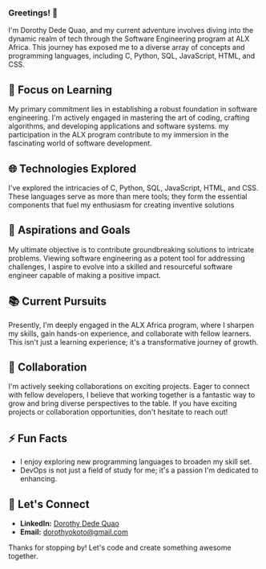 ### Greetings! 👋

I'm Dorothy Dede Quao, and my current adventure involves diving into the dynamic realm of tech through the Software Engineering program at ALX Africa. This journey has exposed me to a diverse array of concepts and programming languages, including C, Python, SQL, JavaScript, HTML, and CSS.

## 🚀 Focus on Learning

My primary commitment lies in establishing a robust foundation in software engineering. I'm actively engaged in mastering the art of coding, crafting algorithms, and developing applications and software systems. my participation in the ALX program contribute to my immersion in the fascinating world of software development.

## 🌐 Technologies Explored

I've explored the intricacies of C, Python, SQL, JavaScript, HTML, and CSS. These languages serve as more than mere tools; they form the essential components that fuel my enthusiasm for creating inventive solutions

## 🎯 Aspirations and Goals

My ultimate objective is to contribute groundbreaking solutions to intricate problems. Viewing software engineering as a potent tool for addressing challenges, I aspire to evolve into a skilled and resourceful software engineer capable of making a positive impact.

## 📚 Current Pursuits

Presently, I'm deeply engaged in the ALX Africa program, where I sharpen my skills, gain hands-on experience, and collaborate with fellow learners. This isn't just a learning experience; it's a transformative journey of growth.

## 👯 Collaboration

I'm actively seeking collaborations on exciting projects. Eager to connect with fellow developers, I believe that working together is a fantastic way to grow and bring diverse perspectives to the table. If you have exciting projects or collaboration opportunities, don't hesitate to reach out!

## ⚡ Fun Facts

- I enjoy exploring new programming languages to broaden my skill set.
- DevOps is not just a field of study for me; it's a passion I'm dedicated to enhancing.

## 💬 Let's Connect

- **LinkedIn:** [Dorothy Dede Quao](https://www.linkedin.com/in/dorothy-dede-quao-6378ab20b)
- **Email:** dorothyokoto@gmail.com

Thanks for stopping by! Let's code and create something awesome together.
